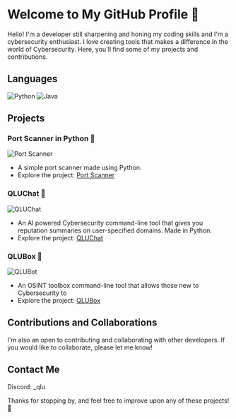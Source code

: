 # Welcome to My GitHub Profile 👋

Hello! I'm a developer still sharpening and honing my coding skills and I'm a cybersecurity enthusiast. I love creating tools that makes a difference in the world of Cybersecurity. Here, you'll find some of my projects and contributions.

## Languages
![Python](https://img.shields.io/badge/-Python-000?&logo=Python)
![Java](https://img.shields.io/badge/-Java-000?&logo=Java&logoColor=007396)

## Projects

### Port Scanner in Python 🚀
![Port Scanner](https://github.com/qlusec/portscanner)
- A simple port scanner made using Python.
- Explore the project: [Port Scanner](https://github.com/qlusec/portscanner)

### QLUChat 💬
![QLUChat](https://github.com/qlusec/QLUChat)
- An AI powered Cybersecurity command-line tool that gives you reputation summaries on user-specified domains. Made in Python.
- Explore the project: [QLUChat](https://github.com/qlusec/qluchat)

### QLUBox 🧰
![QLUBot](https://github.com/qlusec/qlubox)
- An OSINT toolbox command-line tool that allows those new to Cybersecurity to
- Explore the project: [QLUBox](https://github.com/qlusec/qlubox)

## Contributions and Collaborations

I'm also an open to contributing and collaborating with other developers. If you would like to collaborate, please let me know!

## Contact Me 

Discord: _qlu


Thanks for stopping by, and feel free to improve upon any of these projects! 🚀
